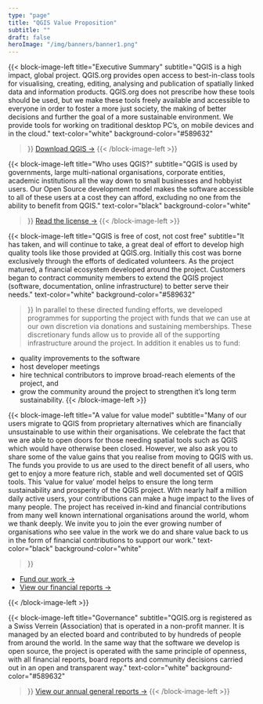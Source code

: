 ```yaml
---
type: "page"
title: "QGIS Value Proposition"
subtitle: ""
draft: false
heroImage: "/img/banners/banner1.png"
---
```


{{< block-image-left
    title="Executive Summary"
    subtitle="QGIS is a high impact, global project. QGIS.org provides open access to best-in-class tools for visualising, creating, editing, analysing and publication of spatially linked data and information products. QGIS.org does not prescribe how these tools should be used, but we make these tools freely available and accessible to everyone in order to foster a more just society, the making of better decisions and further the goal of a more sustainable environment.  We provide tools for working on traditional desktop PC’s, on mobile devices and in the cloud."
    text-color="white"
    background-color="#589632"
>}}
[Download QGIS →]()
{{< /block-image-left >}}

{{< block-image-left
    title="Who uses QGIS?"
    subtitle="QGIS is used by governments, large multi-national organisations, corporate entities, academic institutions all the way down to small businesses and hobbyist users. Our Open Source development model makes the software accessible to all of these users at a cost they can afford, excluding no one from the ability to benefit from QGIS."
    text-color="black"
    background-color="white"
>}}
[Read the license →]()
{{< /block-image-left >}}

{{< block-image-left
    title="QGIS is free of cost, not cost free"
    subtitle="It has taken, and will continue to take, a great deal of effort to develop high quality tools like those provided at QGIS.org. Initially this cost was borne exclusively through the efforts of dedicated volunteers. As the project matured, a financial ecosystem developed around the project. Customers began to contract community members to extend the QGIS project (software, documentation, online infrastructure) to better serve their needs."
    text-color="white"
    background-color="#589632"
>}}
In parallel to these directed funding efforts, we developed programmes for supporting the project with funds that we can use at our own discretion via donations and sustaining memberships. These discretionary funds allow us to provide all of the supporting infrastructure around the project. In addition it enables us to fund:

- quality improvements to the software
- host developer meetings
- hire technical contributors to improve broad-reach elements of the project, and
- grow the community around the project to strengthen it’s long term sustainability.
{{< /block-image-left >}}

{{< block-image-left
    title="A value for value model"
    subtitle="Many of our users migrate to QGIS from proprietary alternatives which are financially unsustainable to use within their organisations. We celebrate the fact that we are able to open doors for those needing spatial tools such as QGIS which would have otherwise been closed. However, we also ask you to share some of the value gains that you realise from moving to QGIS with us. The funds you provide to us are used to the direct benefit of all users, who get to enjoy a more feature rich, stable and well documented set of QGIS tools. This ‘value for value’ model helps to ensure the long term sustainability and prosperity of the QGIS project. With nearly half a million daily active users, your contributions can make a huge impact to the lives of many people. The project has received in-kind and financial contributions from many well known international organisations around the world, whom we thank deeply. We invite you to join the ever growing number of organisations who see value in the work we do and share value back to us in the form of financial contributions to support our work."
    text-color="black"
    background-color="white"
>}}

- [Fund our work →]()
- [View our financial reports →]()

{{< /block-image-left >}}

{{< block-image-left
    title="Governance"
    subtitle="QGIS.org is registered as a Swiss Verrein (Association) that is operated in a non-profit manner. It is managed by an elected board and contributed to by hundreds of people from around the world. In the same way that the software we develop is open source, the project is operated with the same principle of openness, with all financial reports, board reports and community decisions carried out in an open and transparent way."
    text-color="white"
    background-color="#589632"
>}}
[View our annual general reports →]()
{{< /block-image-left >}}
